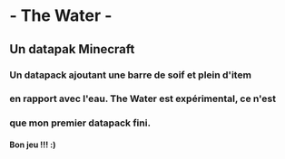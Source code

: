 # - The Water -
## Un datapak Minecraft

### Un datapack ajoutant une barre de soif et plein d'item
### en rapport avec l'eau. The Water est expérimental, ce n'est
### que mon premier datapack fini.

#### Bon jeu !!! :)
